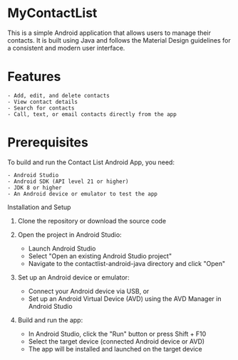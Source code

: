 # MyContactList
This is a simple Android application that allows users to manage their contacts. It is built using Java and follows the Material Design guidelines for a consistent and modern user interface.
# Features

    - Add, edit, and delete contacts
    - View contact details
    - Search for contacts
    - Call, text, or email contacts directly from the app

# Prerequisites

To build and run the Contact List Android App, you need:

    - Android Studio
    - Android SDK (API level 21 or higher)
    - JDK 8 or higher
    - An Android device or emulator to test the app
    
Installation and Setup
1. Clone the repository or download the source code
2. Open the project in Android Studio:
   - Launch Android Studio
   - Select "Open an existing Android Studio project"
   - Navigate to the contactlist-android-java directory and click "Open"

3. Set up an Android device or emulator:
   - Connect your Android device via USB, or
   - Set up an Android Virtual Device (AVD) using the AVD Manager in Android Studio

4. Build and run the app:
   - In Android Studio, click the "Run" button or press Shift + F10
   - Select the target device (connected Android device or AVD)
   - The app will be installed and launched on the target device

